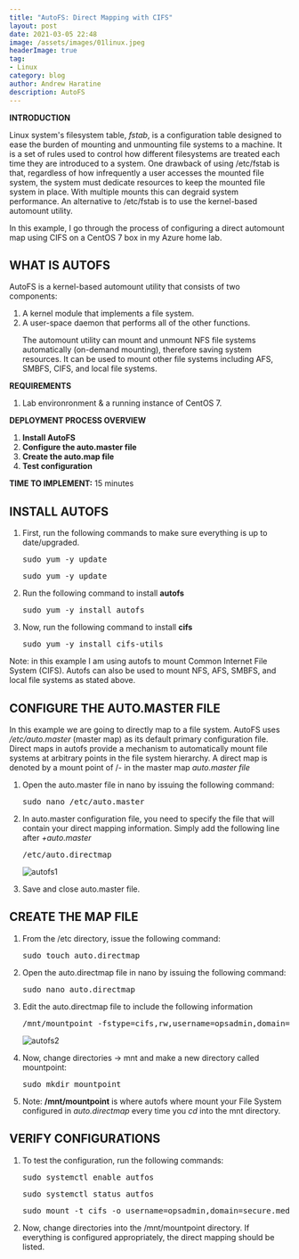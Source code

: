 ```yaml
---
title: "AutoFS: Direct Mapping with CIFS"
layout: post
date: 2021-03-05 22:48
image: /assets/images/01linux.jpeg
headerImage: true
tag:
- Linux
category: blog
author: Andrew Haratine
description: AutoFS
---
```





<b>INTRODUCTION</b>

Linux system's filesystem table, <i>fstab</i>, is a configuration table designed to ease the burden of mounting and unmounting file systems to a machine. It is a set of rules used to control how different filesystems are treated each time they are introduced to a system. One drawback of using /etc/fstab is that, regardless of how infrequently a user accesses the mounted file system, the system must dedicate resources to keep the mounted file system in place. With multiple mounts this can degraid system performance. An alternative to /etc/fstab is to use the kernel-based automount utility. 

In this example, I go through the process of configuring a direct automount map using CIFS on a CentOS 7 box in my Azure home lab. 

<h2><b>WHAT IS AUTOFS</b></h2>

AutoFS is a kernel-based automount utility that consists of two components: 

<ol start="1">
<li>A kernel module that implements a file system.</li>
<li>A user-space daemon that performs all of the other functions.</li>

The automount utility can mount and unmount NFS file systems automatically (on-demand mounting), therefore saving system resources. It can be used to mount other file systems including AFS, SMBFS, CIFS, and local file systems. 
</ol>

<b>REQUIREMENTS</b>

1. Lab environronment & a running instance of CentOS 7.


<b>DEPLOYMENT PROCESS OVERVIEW</b>


1.	<b>Install AutoFS</b>
2.	<b>Configure the auto.master file</b>
3.	<b>Create the auto.map file</b>
4.	<b>Test configuration</b> 



<b>TIME TO IMPLEMENT:</b> 15 minutes


<h2><b>INSTALL AUTOFS</b></h2>
<ol start="1">

<li>First, run the following commands to make sure everything is up to date/upgraded.</li>
<pre>sudo yum -y update</pre>
<pre>sudo yum -y update</pre>
<li>Run the following command to install <b>autofs</b></li>
<pre>sudo yum -y install autofs</pre>
<li>Now, run the following command to install <b>cifs</b></li>
<pre>sudo yum -y install cifs-utils</pre>
</ol>
Note: in this example I am using autofs to mount Common Internet File System (CIFS). Autofs can also be used to mount NFS, AFS, SMBFS, and local file systems as stated above.


<h2><b>CONFIGURE THE AUTO.MASTER FILE</b></h2>

In this example we are going to directly map to a file system. AutoFS uses <i>/etc/auto.master</i> (master map) as its default primary configuration file. Direct maps in autofs provide a mechanism to automatically mount file systems at arbitrary points in the file system hierarchy. A direct map is denoted by a mount point of /- in the master map <i> auto.master file </i>
<ol start="1">
<li>Open the auto.master file in nano by issuing the following command:</li> 
<pre>sudo nano /etc/auto.master</pre>
<li>In auto.master configuration file, you need to specify the file that will contain your direct mapping information. Simply add the following line after <i>+auto.master</i>
</li> 
<pre>/etc/auto.directmap</pre>
<p><img src="https://haratine.net/assets/images/autofs1.jpeg" alt="autofs1"></p>
<li>Save and close auto.master file.</li> 
</ol>


<h2><b>CREATE THE MAP FILE</b></h2>
<ol start="1">
<li>From the /etc directory, issue the following command:</li> 
<pre>sudo touch auto.directmap</pre>
<li>Open the auto.directmap file in nano by issuing the following command:</li> 
<pre>sudo nano auto.directmap</pre>
<li>Edit the auto.directmap file to include the following information</li> 
<pre>/mnt/mountpoint -fstype=cifs,rw,username=opsadmin,domain=secure.media   ://fqdn/fileshare</pre>
<p><img src="https://haratine.net/assets/images/autofs2.jpeg" alt="autofs2"></p>

<li>Now, change directories -> mnt and make a new directory called mountpoint:
<pre>sudo mkdir mountpoint</pre>
<li>Note: <b>/mnt/mountpoint</b> is where autofs where mount your File System configured in <i>auto.directmap</i> every time you <i>cd</i> into the mnt directory.</li> 
</ol>


<h2><b>VERIFY CONFIGURATIONS</b></h2>
<ol start="1">
<li>To test the configuration, run the following commands:</li> 
<pre>sudo systemctl enable autfos</pre>
<pre>sudo systemctl status autfos</pre>
<pre>sudo mount -t cifs -o username=opsadmin,domain=secure.media //fqdn/fileshare /mnt/mountpoint/</pre>
<li>Now, change directories into the /mnt/mountpoint directory. If everything is configured appropriately, the direct mapping should be listed.</li> 
</ol>
